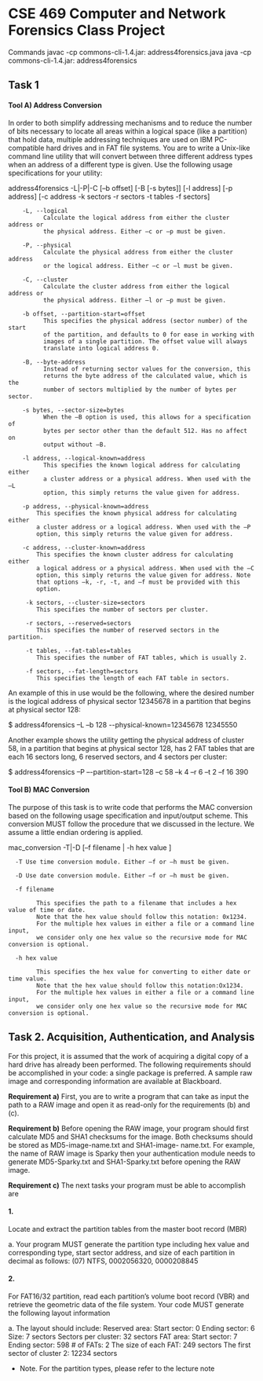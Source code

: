 # CSE 469 Computer and Network Forensics Class Project 

Commands javac -cp commons-cli-1.4.jar: address4forensics.java
         java -cp commons-cli-1.4.jar: address4forensics


## Task 1 

#### Tool A) Address Conversion

In order to both simplify addressing mechanisms and to reduce the number of bits necessary to locate all areas within a logical space (like a partition) that hold data, multiple addressing techniques
are used on IBM PC-compatible hard drives and in FAT file systems. You are to write a Unix-like command line utility that will convert between three different address types when an address of a different
type is given. Use the following usage specifications for your utility:


address4forensics -L|-P|-C [–b offset] [-B [-s bytes]] [-l address] [-p address] [-c address -k sectors -r sectors -t tables -f sectors]


        -L, --logical
              Calculate the logical address from either the cluster address or
              the physical address. Either –c or –p must be given.

        -P, --physical
              Calculate the physical address from either the cluster address
              or the logical address. Either –c or –l must be given.

        -C, --cluster
              Calculate the cluster address from either the logical address or
              the physical address. Either –l or –p must be given.

        -b offset, --partition-start=offset
              This specifies the physical address (sector number) of the start
              of the partition, and defaults to 0 for ease in working with
              images of a single partition. The offset value will always
              translate into logical address 0.

        -B, --byte-address
              Instead of returning sector values for the conversion, this
              returns the byte address of the calculated value, which is the
              number of sectors multiplied by the number of bytes per sector.

        -s bytes, --sector-size=bytes
              When the –B option is used, this allows for a specification of
              bytes per sector other than the default 512. Has no affect on
              output without –B.

        -l address, --logical-known=address
              This specifies the known logical address for calculating either
              a cluster address or a physical address. When used with the –L
              option, this simply returns the value given for address.

        -p address, --physical-known=address
            This specifies the known physical address for calculating either
            a cluster address or a logical address. When used with the –P
            option, this simply returns the value given for address.

        -c address, --cluster-known=address
            This specifies the known cluster address for calculating either
            a logical address or a physical address. When used with the –C
            option, this simply returns the value given for address. Note
            that options –k, -r, -t, and –f must be provided with this
            option.

         -k sectors, --cluster-size=sectors
            This specifies the number of sectors per cluster.

         -r sectors, --reserved=sectors
            This specifies the number of reserved sectors in the partition.

         -t tables, --fat-tables=tables
            This specifies the number of FAT tables, which is usually 2.

         -f sectors, --fat-length=sectors
            This specifies the length of each FAT table in sectors.


An example of this in use would be the following, where the desired number is the logical address of physical sector 12345678 in a partition that begins at physical sector 128:

$ address4forensics –L –b 128 --physical-known=12345678 12345550


Another example shows the utility getting the physical address of cluster 58, in a partition that begins at physical sector 128, has 2 FAT tables that are each 16 sectors long, 6 reserved sectors, and 4 sectors per cluster:

$ address4forensics –P –-partition-start=128 –c 58 –k 4 –r 6 –t 2 –f 16
390



#### Tool B) MAC Conversion

The purpose of this task is to write code that performs the MAC conversion based on the following usage specification and
input/output scheme. This conversion MUST follow the procedure that we discussed in the lecture. We assume a little endian
ordering is applied.

mac_conversion -T|-D [–f filename | -h hex value ]

      -T Use time conversion module. Either –f or –h must be given. 

      -D Use date conversion module. Either –f or –h must be given.

      -f filename
      
            This specifies the path to a filename that includes a hex value of time or date. 
            Note that the hex value should follow this notation: 0x1234. 
            For the multiple hex values in either a file or a command line input,
            we consider only one hex value so the recursive mode for MAC conversion is optional.
      
      -h hex value
      
            This specifies the hex value for converting to either date or time value.
            Note that the hex value should follow this notation:Ox1234. 
            For the multiple hex values in either a file or a command line input, 
            we consider only one hex value so the recursive mode for MAC conversion is optional.


## Task 2. Acquisition, Authentication, and Analysis 

For this project, it is assumed that the work of acquiring a digital copy of a hard drive has already been performed. The following requirements should be accomplished in your code: a single package is preferred. A sample raw image and corresponding information are available at Blackboard.

**Requirement a)** First, you are to write a program that can take as input the path to a RAW image and open it as read-only for the requirements (b) and (c).

**Requirement b)**
Before opening the RAW image, your program should first calculate MD5 and SHA1 checksums for the image. Both checksums should be stored as MD5-image-name.txt and SHA1-image- name.txt. For example, the name of RAW image is Sparky then your authentication module needs to generate MD5-Sparky.txt and SHA1-Sparky.txt before opening the RAW image.

**Requirement c)**
The next tasks your program must be able to accomplish are

#### 1.
Locate and extract the partition tables from the master boot record (MBR)

a. Your program MUST generate the partition type including hex value and corresponding type, start sector address, and size of each partition in decimal as follows:
(07) NTFS, 0002056320, 0000208845

#### 2.

For FAT16/32 partition, read each partition’s volume boot record (VBR) and retrieve the
 geometric data of the file system. Your code MUST generate the following layout information

a. The layout should include:
Reserved area: 
Start sector: 0 
Ending sector: 6 
Size: 7 sectors 
Sectors per cluster: 32 sectors
FAT area: 
Start sector: 7 
Ending sector: 598
\# of FATs: 2
The size of each FAT: 249 sectors
The first sector of cluster 2: 12234 sectors

* Note. For the partition types, please refer to the lecture note
